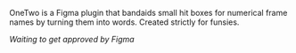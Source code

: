 OneTwo is a Figma plugin that bandaids small hit boxes for numerical frame names by turning them into words. Created strictly for funsies.

*Waiting to get approved by Figma*
